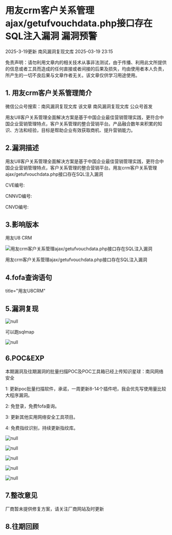 #  用友crm客户关系管理ajax/getufvouchdata.php接口存在SQL注入漏洞 漏洞预警   
2025-3-19更新  南风漏洞复现文库   2025-03-19 23:15  
  
免责声明：请勿利用文章内的相关技术从事非法测试，由于传播、利用此文所提供的信息或者工具而造成的任何直接或者间接的后果及损失，均由使用者本人负责，所产生的一切不良后果与文章作者无关。该文章仅供学习用途使用。  
## 1. 用友crm客户关系管理简介  
  
微信公众号搜索：南风漏洞复现文库 该文章 南风漏洞复现文库 公众号首发  
  
用友U8客户关系管理全面解决方案是基于中国企业最佳营销管理实践，更符合中国企业营销管理特点，客户关系管理的整合营销平台。产品融合数年来积累的知识、方法和经验，目标是帮助企业有效获取商机、提升营销能力。  
## 2.漏洞描述  
  
用友U8客户关系管理全面解决方案是基于中国企业最佳营销管理实践，更符合中国企业营销管理特点，客户关系管理的整合营销平台。用友crm客户关系管理ajax/getufvouchdata.php接口存在SQL注入漏洞  
  
CVE编号:  
  
CNNVD编号:  
  
CNVD编号:  
## 3.影响版本  
  
用友U8 CRM  
  
![用友crm客户关系管理ajax/getufvouchdata.php接口存在SQL注入漏洞](https://mmbiz.qpic.cn/sz_mmbiz_png/HsJDm7fvc3YVmPnkl92WqmO71diaib7qpdGWVx9fkDHasibNpfriaibY8ibL3JNcNEafzacQjhGRF31Q1CnJ9ic8vaEeA/640?wx_fmt=png&from=appmsg "null")  
  
用友crm客户关系管理ajax/getufvouchdata.php接口存在SQL注入漏洞  
## 4.fofa查询语句  
  
title="用友U8CRM"  
## 5.漏洞复现  
  
![](https://mmbiz.qpic.cn/sz_mmbiz_jpg/HsJDm7fvc3YVmPnkl92WqmO71diaib7qpdYtFYJibfCeu1yf9YUQjZSeO7uNYXSzgklRLBwtr44PlYKRsmD6uUq7w/640?wx_fmt=jpeg&from=appmsg "null")  
  
可以跑sqlmap  
  
![](https://mmbiz.qpic.cn/sz_mmbiz_png/HsJDm7fvc3YVmPnkl92WqmO71diaib7qpdh8ZTFQibUKgXibwgeWziaIQ5aR5o1rfrTDibVFfribOgSWH7xb0BftEtcSg/640?wx_fmt=png&from=appmsg "null")  
## 6.POC&EXP  
  
本期漏洞及往期漏洞的批量扫描POC及POC工具箱已经上传知识星球：南风网络安全  
  
1: 更新poc批量扫描软件，承诺，一周更新8-14个插件吧，我会优先写使用量比较大程序漏洞。  
  
2: 免登录，免费fofa查询。  
  
3: 更新其他实用网络安全工具项目。  
  
4: 免费指纹识别，持续更新指纹库。  
  
![](https://mmbiz.qpic.cn/sz_mmbiz_jpg/HsJDm7fvc3YVmPnkl92WqmO71diaib7qpdteK3otAbeREv0X8OvQ0upviaCo70K0H1GAeafI193WBht7gG1suVygg/640?wx_fmt=jpeg&from=appmsg "null")  
  
![](https://mmbiz.qpic.cn/sz_mmbiz_jpg/HsJDm7fvc3YVmPnkl92WqmO71diaib7qpdsbem0HHQLqa0mMZicia22Upaibwiaic9qeWia0Hojcic0085Wy2cGibrNu5QDA/640?wx_fmt=jpeg&from=appmsg "null")  
  
![](https://mmbiz.qpic.cn/sz_mmbiz_jpg/HsJDm7fvc3YVmPnkl92WqmO71diaib7qpd6AZBh8wM16V78acLNTPZMbMe0ib7GM3JiaK397eDcdI4iazoS9PmMaic4g/640?wx_fmt=jpeg&from=appmsg "null")  
  
![](https://mmbiz.qpic.cn/sz_mmbiz_jpg/HsJDm7fvc3YVmPnkl92WqmO71diaib7qpdp1HicWOlcw3OhPibX5eqHwYy9Nu1gN6bDpzoW64licIibZ3Zt1kBWo0icwg/640?wx_fmt=jpeg&from=appmsg "null")  
  
![](https://mmbiz.qpic.cn/sz_mmbiz_jpg/HsJDm7fvc3YVmPnkl92WqmO71diaib7qpdbAPwibeTKOhYPEacmP5u5AyfBpo5yicqiaplQic4pUGE2sfNiawCicAFo0BQ/640?wx_fmt=jpeg&from=appmsg "null")  
## 7.整改意见  
  
厂商暂未提供修复方案，请关注厂商网站及时更新  
## 8.往期回顾  
  
